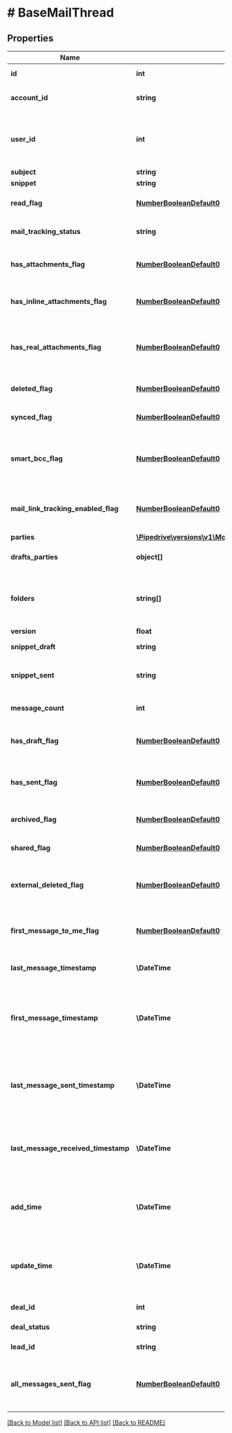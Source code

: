 # # BaseMailThread

## Properties

Name | Type | Description | Notes
------------ | ------------- | ------------- | -------------
**id** | **int** | ID of the mail thread | [optional]
**account_id** | **string** | The connection account ID | [optional]
**user_id** | **int** | ID of the user whom mail message will be assigned to | [optional]
**subject** | **string** | The subject | [optional]
**snippet** | **string** | A snippet | [optional]
**read_flag** | [**NumberBooleanDefault0**](NumberBooleanDefault0.md) | Whether the mail thread is read | [optional]
**mail_tracking_status** | **string** | Mail tracking status | [optional]
**has_attachments_flag** | [**NumberBooleanDefault0**](NumberBooleanDefault0.md) | Whether the mail thread has an attachment | [optional]
**has_inline_attachments_flag** | [**NumberBooleanDefault0**](NumberBooleanDefault0.md) | Whether the mail thread has inline attachments | [optional]
**has_real_attachments_flag** | [**NumberBooleanDefault0**](NumberBooleanDefault0.md) | Whether the mail thread has real attachments (which are not inline) | [optional]
**deleted_flag** | [**NumberBooleanDefault0**](NumberBooleanDefault0.md) | Whether the mail thread is deleted | [optional]
**synced_flag** | [**NumberBooleanDefault0**](NumberBooleanDefault0.md) | Whether the mail thread is synced | [optional]
**smart_bcc_flag** | [**NumberBooleanDefault0**](NumberBooleanDefault0.md) | Whether one of the parties of the mail thread is Bcc | [optional]
**mail_link_tracking_enabled_flag** | [**NumberBooleanDefault0**](NumberBooleanDefault0.md) | Whether the link tracking of the mail thread is enabled | [optional]
**parties** | [**\Pipedrive\versions\v1\Model\BaseMailThreadAllOfParties**](BaseMailThreadAllOfParties.md) |  | [optional]
**drafts_parties** | **object[]** | Parties of the drafted mail thread | [optional]
**folders** | **string[]** | Folders in which messages from thread are being stored | [optional]
**version** | **float** | Version | [optional]
**snippet_draft** | **string** | A snippet from a draft | [optional]
**snippet_sent** | **string** | A snippet from a message sent | [optional]
**message_count** | **int** | An amount of messages | [optional]
**has_draft_flag** | [**NumberBooleanDefault0**](NumberBooleanDefault0.md) | Whether the mail thread has any drafts | [optional]
**has_sent_flag** | [**NumberBooleanDefault0**](NumberBooleanDefault0.md) | Whether the mail thread has messages sent | [optional]
**archived_flag** | [**NumberBooleanDefault0**](NumberBooleanDefault0.md) | Whether the mail thread is archived | [optional]
**shared_flag** | [**NumberBooleanDefault0**](NumberBooleanDefault0.md) | Whether the mail thread is shared | [optional]
**external_deleted_flag** | [**NumberBooleanDefault0**](NumberBooleanDefault0.md) | Whether the mail thread has been deleted externally | [optional]
**first_message_to_me_flag** | [**NumberBooleanDefault0**](NumberBooleanDefault0.md) | Whether the mail thread was initialized by others | [optional]
**last_message_timestamp** | **\DateTime** | Last message timestamp | [optional]
**first_message_timestamp** | **\DateTime** | The time when the mail thread has had the first message received or created | [optional]
**last_message_sent_timestamp** | **\DateTime** | The last time when the mail thread has had a message sent | [optional]
**last_message_received_timestamp** | **\DateTime** | The last time when the mail thread has had a message received | [optional]
**add_time** | **\DateTime** | The time when the mail thread was inserted to database | [optional]
**update_time** | **\DateTime** | The time when the mail thread was updated in database received | [optional]
**deal_id** | **int** | The ID of the deal | [optional]
**deal_status** | **string** | Status of the deal | [optional]
**lead_id** | **string** | The ID of the lead | [optional]
**all_messages_sent_flag** | [**NumberBooleanDefault0**](NumberBooleanDefault0.md) | Whether all the mail thread messages have been sent | [optional]

[[Back to Model list]](../README.md#documentation-for-models) [[Back to API list]](../README.md#documentation-for-api-endpoints) [[Back to README]](../README.md)
